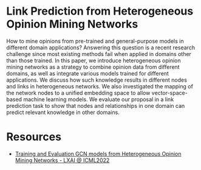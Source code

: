 
# Link Prediction from Heterogeneous Opinion Mining Networks

How to mine opinions from pre-trained and general-purpose models in different domain applications? Answering this question is a recent research challenge since most existing methods fail when applied in domains other than those trained. In this paper, we introduce heterogeneous opinion mining networks as a strategy to combine opinion data from different domains, as well as integrate various models trained for different applications. We discuss how such knowledge results in different nodes and links in heterogeneous networks. We also investigated the mapping of the network nodes to a unified embedding space to allow vector-space-based machine learning models. We evaluate our proposal in a link prediction task to show that nodes and relationships in one domain can predict relevant knowledge in other domains.

# Resources

* [Training and Evaluation GCN models from Heterogeneous Opinion Mining Networks - LXAI @ ICML2022](Link_Prediction_for_Opinion_Mining_with_Language_Model_Features.ipynb)


